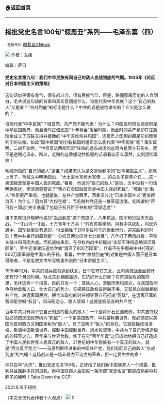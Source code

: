 ###  [:house:返回首頁](https://github.com/ourhimalayas/txt)
---

## 揭批党史名言100句“假恶丑”系列——毛泽东篇（四）
` 左媛专栏` [轉載自GNews](https://gnews.org/zh-hans/1330316/)

![]()![](https://gnews-media-offload.s3.amazonaws.com/wp-content/uploads/2021/06/17202343/48B0BC25-783F-4514-893D-105581FD30B1.jpeg)
作者：左媛

编辑：萨日

#### 党史名言第九句：我们中华民族有同自己的敌人血战到底的气概。1935年《论反对日本帝国主义的策略》

这句话似乎很有骨气，很有战斗力，很有民族气节，但是，略懂那段历史的人会明白，毛共说这句话的背景和真实意图是什么。谁能代表中华民族？这个“自己的敌人”又是谁？“血战到底”的标志是什么？中共的话是说给谁听的？它又是怎么做的？

谁能代表“中华民族”？很显然，共产党不能代表！为什么？中国当时的合法政府是中华民国政府，而且当时正值民国“十年黄金”发展时期。而此时的共产党却在江西瑞金成立了苏联支持并援助的“中华苏维埃共和国”，连纸币上印刷的都是它的俄爹列宁的头像。如此“国中建国”的分裂祖国的组织怎么能代表“中华民族”呢？事实证明，二战开始后，“世界反法西斯同盟”任命的远东战场的总司令是蒋介石先生，而不是逆贼毛泽东。所以，毛贼的这番煽动性极强的话语看似正义凛然，实则阴险毒辣！

毛贼所指的“自己的敌人”是谁？如果您认为是文章标题中的“日本帝国主义”，那就上当了。毛贼文中明确指出，“大土豪大军阀大官僚……的总头子是蒋介石……这一卖国贼营垒是中国人民的死敌。”看看，他说的“自己的敌人”是谁，文中没有一句话明确表达，但清清楚楚说了“蒋介石卖国贼营垒是中国人民的死敌”。“死敌”比“敌人”性质更严重吧，也就是说，在共产党眼里，蒋委员长比“日本帝国主义”更值得消灭！为什么？因为蒋“大权在握”，而毛贼共党还是一群草寇流氓。毛所谓的“蒋日我三国志”完全暴露了他疏于抗日忙于夺权的“深谋远虑”！

接下来就很好理解他说的“血战到底”这个态度了。八年抗战，国军和日寇天天血战，“一寸山河一寸血，十万青年十万兵！”外有苏联牵制，内有中共扰乱，内忧外患中，国军丝毫没有退却，付出牺牲了200多位将军的惨重代价，迎来胜利的时刻！而中共奉行的原则是“一分抗日两分应付七分发展”，八年打了两场战役：平型关战斗和百团大战。而抗战结束后，在夺权内战中却提出“全部干净彻底地消灭蒋匪军”，至今还津津乐道地吹嘘“消灭了800万国军”，丝毫不在乎那被中共打死的800万国军都是中国人的子孙。看看，中共“血战到底”的对象是中国人而不是日本侵略者，不是毛贼文中所写嘴里所说的“日本帝国主义”。

1935年12月，中共的残兵败将逃到陕北，日军驻守在东北，此时离抗战全面铺开还有19个月的时间。陕北东北相距遥远，它抗的什么日呢？在荒凉破败的窑洞里，毛作这样一个报告，目的只有一个：笼络人心，洗脑同僚和民众，与民国政府争夺地盘和人口，壮大自己的势力。它把蒋氏政权说得越不堪，无知民众就越相信共产党，越远离国民党。把合法政府的时任领导蒋介石打成“死敌”，在远离日军的窑洞里空喊“抗日”，司马昭之心，路人皆知！这就是假恶丑的共产党！

百年中共只有两个它自己制造的最大的敌人：一个是蒋介石民国政府，中共要夺权就必须把民国政府树为“死敌”；一个是美国政府，中共要称霸世界，就必须把以美国为首的西方文明国家树为“敌人”。有了这两个“敌人”的存在，它就能操控话语权，欺骗中国欺骗世界，控制中国控制世界。风水轮流转，中共为了自己登峰造极的的狂野之心，百年来与世界为敌，终于在它“百年华诞”之日成功地把自己打造成了中国人民和世界人民真正的敌人。21世纪的中华民族有一个真正的敌人，就是“西方反华势力”——马恩列斯传进来的中国共产党，我们有同自己的敌人“血战到底”的气概！这场战斗是一场非暴力不流血的革命，但一定要中共的命！

中共百年“大庆”，推出党史名言100句，正好给了我们新中国联邦人一个揭露、批判并且推翻中共的良机。新中国联邦人会把每一条所谓“党史名言”都搓成勒紧中共脖子的绳索！Take Down the CCP!

2021.6.16于纽约

（本文章仅代表作者个人观点）
![]()![](https://gnews-media-offload.s3.amazonaws.com/wp-content/uploads/2021/06/09145612/AA14366B-ED66-47BA-9C5A-5E1E66FAE009.jpeg)
0
